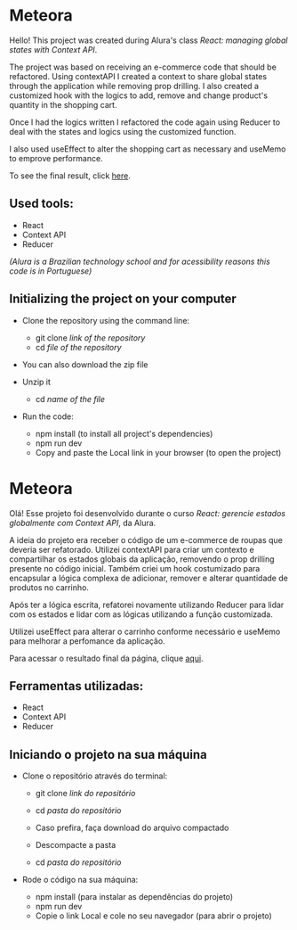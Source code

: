 # Meteora

Hello! This project was created during Alura's class *React: managing global states with Context API*.

The project was based on receiving an e-commerce code that should be refactored. Using contextAPI I created a context to share global states through the application while removing prop drilling. I also created a customized hook with the logics to add, remove and change product's quantity in the shopping cart.

Once I had the logics written I refactored the code again using Reducer to deal with the states and logics using the customized function.

I also used useEffect to alter the shopping cart as necessary and useMemo to emprove performance.

To see the final result, click [here](https://learning-react-meteora.vercel.app/).

## Used tools:

* React
* Context API
* Reducer

*(Alura is a Brazilian technology school and for acessibility reasons this code is in Portuguese)*

## Initializing the project on your computer

- Clone the repository using the command line:
    - git clone *link of the repository*
    - cd *file of the repository*
 
- You can also download the zip file
- Unzip it
    - cd *name of the file*
 
- Run the code:
    - npm install (to install all project's dependencies)
    - npm run dev
    - Copy and paste the Local link in your browser (to open the project)

#

# Meteora

Olá! Esse projeto foi desenvolvido durante o curso *React: gerencie estados globalmente com Context API*, da Alura. 

A ideia do projeto era receber o código de um e-commerce de roupas que deveria ser refatorado. Utilizei contextAPI para criar um contexto e compartilhar os estados globais da aplicação, removendo o prop drilling presente no código inicial. Também criei um hook costumizado para encapsular a lógica complexa de adicionar, remover e alterar quantidade de produtos no carrinho.

Após ter a lógica escrita, refatorei novamente utilizando Reducer para lidar com os estados e lidar com as lógicas utilizando a função customizada.

Utilizei useEffect para alterar o carrinho conforme necessário e useMemo para melhorar a perfomance da aplicação.

Para acessar o resultado final da página, clique [aqui](https://learning-react-meteora.vercel.app/).

## Ferramentas utilizadas:

* React
* Context API
* Reducer

## Iniciando o projeto na sua máquina

- Clone o repositório através do terminal:
    - git clone *link do repositório*
    - cd *pasta do repositório*
 
    - Caso prefira, faça download do arquivo compactado
    - Descompacte a pasta
    - cd *pasta do repositório*
 
- Rode o código na sua máquina:
    - npm install (para instalar as dependências do projeto)
    - npm run dev 
    - Copie o link Local e cole no seu navegador (para abrir o projeto)
